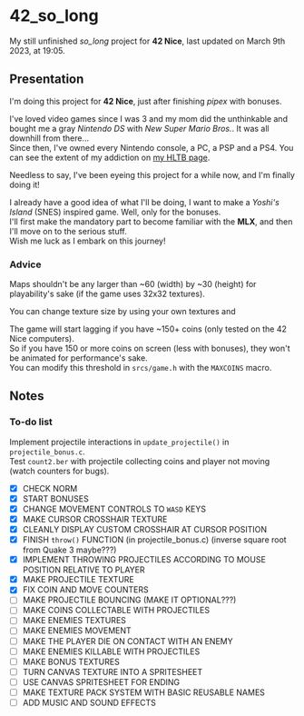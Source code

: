 # 42_so_long

My still unfinished *so_long* project for **42 Nice**, last updated on March 9th 2023, at 19:05.

## Presentation

I'm doing this project for **42 Nice**, just after finishing *pipex* with bonuses.

I've loved video games since I was 3 and my mom did the unthinkable and bought me a gray *Nintendo DS* with *New Super Mario Bros.*. It was all downhill from there...  
Since then, I've owned every Nintendo console, a PC, a PSP and a PS4. You can see the extent of my addiction on [my HLTB page].

[my HLTB page]: https://howlongtobeat.com/user/SCOUNDREL

Needless to say, I've been eyeing this project for a while now, and I'm finally doing it!

I already have a good idea of what I'll be doing, I want to make a *Yoshi's Island* (SNES) inspired game. Well, only for the bonuses.  
I'll first make the mandatory part to become familiar with the **MLX**, and then I'll move on to the serious stuff.  
Wish me luck as I embark on this journey!

### Advice

Maps shouldn't be any larger than ~60 (width) by ~30 (height) for playability's sake (if the game uses 32x32 textures).

You can change texture size by using your own textures and   
  
The game will start lagging if you have ~150+ coins (only tested on the 42 Nice computers).  
So if you have 150 or more coins on screen (less with bonuses), they won't be animated for performance's sake.  
You can modify this threshold in `srcs/game.h` with the `MAXCOINS` macro.

## Notes

### To-do list

Implement projectile interactions in `update_projectile()` in `projectile_bonus.c`.  
Test `count2.ber` with projectile collecting coins and player not moving (watch counters for bugs).

- [x] CHECK NORM
- [x] START BONUSES
- [x] CHANGE MOVEMENT CONTROLS TO `WASD` KEYS
- [x] MAKE CURSOR CROSSHAIR TEXTURE
- [x] CLEANLY DISPLAY CUSTOM CROSSHAIR AT CURSOR POSITION
- [x] FINISH `throw()` FUNCTION (in projectile_bonus.c) (inverse square root from Quake 3 maybe???)
- [x] IMPLEMENT THROWING PROJECTILES ACCORDING TO MOUSE POSITION RELATIVE TO PLAYER
- [x] MAKE PROJECTILE TEXTURE
- [x] FIX COIN AND MOVE COUNTERS
- [ ] MAKE PROJECTILE BOUNCING (MAKE IT OPTIONAL???)
- [ ] MAKE COINS COLLECTABLE WITH PROJECTILES
- [ ] MAKE ENEMIES TEXTURES
- [ ] MAKE ENEMIES MOVEMENT
- [ ] MAKE THE PLAYER DIE ON CONTACT WITH AN ENEMY
- [ ] MAKE ENEMIES KILLABLE WITH PROJECTILES
- [ ] MAKE BONUS TEXTURES
- [ ] TURN CANVAS TEXTURE INTO A SPRITESHEET
- [ ] USE CANVAS SPRITESHEET FOR ENDING
- [ ] MAKE TEXTURE PACK SYSTEM WITH BASIC REUSABLE NAMES
- [ ] ADD MUSIC AND SOUND EFFECTS
